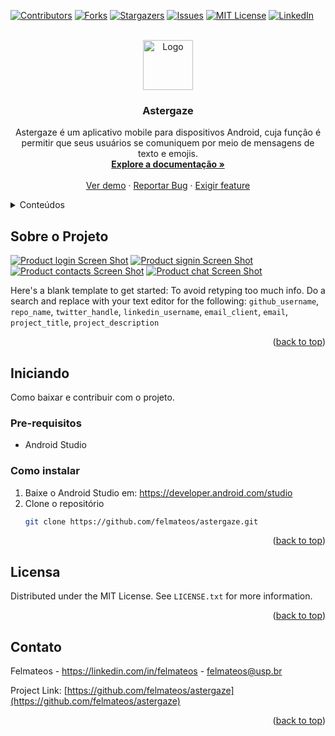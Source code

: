 <!-- Improved compatibility of back to top link: See: https://github.com/othneildrew/Best-README-Template/pull/73 -->
<a name="readme-top"></a>
<!--
*** Thanks for checking out the Best-README-Template. If you have a suggestion
*** that would make this better, please fork the repo and create a pull request
*** or simply open an issue with the tag "enhancement".
*** Don't forget to give the project a star!
*** Thanks again! Now go create something AMAZING! :D
-->



<!-- PROJECT SHIELDS -->
<!--
*** I'm using markdown "reference style" links for readability.
*** Reference links are enclosed in brackets [ ] instead of parentheses ( ).
*** See the bottom of this document for the declaration of the reference variables
*** for contributors-url, forks-url, etc. This is an optional, concise syntax you may use.
*** https://www.markdownguide.org/basic-syntax/#reference-style-links
-->
[![Contributors][contributors-shield]][contributors-url]
[![Forks][forks-shield]][forks-url]
[![Stargazers][stars-shield]][stars-url]
[![Issues][issues-shield]][issues-url]
[![MIT License][license-shield]][license-url]
[![LinkedIn][linkedin-shield]][linkedin-url]



<!-- PROJECT LOGO -->
<br />
<div align="center">
  <a href="https://github.com/felmateos/astergaze">
    <img src="app/src/main/res/mipmap-xxhdpi/ic_astergaze.png" alt="Logo" width="80" height="80">
  </a>

<h3 align="center">Astergaze</h3>

  <p align="center">
    Astergaze é um aplicativo mobile para dispositivos Android, cuja função é permitir que seus usuários se comuniquem por meio de mensagens de texto e emojis.
    <br />
    <a href="https://github.com/felmateos/astergaze"><strong>Explore a documentação »</strong></a>
    <br />
    <br />
    <a href="https://github.com/felmateos/astergaze">Ver demo</a>
    ·
    <a href="https://github.com/felmateos/astergaze/issues">Reportar Bug</a>
    ·
    <a href="https://github.com/felmateos/astergaze/issues">Exigir feature</a>
  </p>
</div>



<!-- TABLE OF CONTENTS -->
<details>
  <summary>Conteúdos</summary>
  <ol>
    <li>
      <a href="#sobre-o-projeto">Sobre o projeto</a>
    </li>
    <li>
      <a href="#iniciando">Iniciando</a>
      <ul>
        <li><a href="#pre-requisitos">Pré-requisitos</a></li>
        <li><a href="#como-instalar">Como instalar</a></li>
      </ul>
    </li>
    <li><a href="#licensa">Licensa</a></li>
    <li><a href="#contato">Contato</a></li>
  </ol>
</details>



<!-- ABOUT THE PROJECT -->
## Sobre o Projeto

[![Product login Screen Shot][login-screenshot]](https://example.com)
[![Product signin Screen Shot][signin-screenshot]](https://example.com)
[![Product contacts Screen Shot][contacts-screenshot]](https://example.com)
[![Product chat Screen Shot][chat-screenshot]](https://example.com)

Here's a blank template to get started: To avoid retyping too much info. Do a search and replace with your text editor for the following: `github_username`, `repo_name`, `twitter_handle`, `linkedin_username`, `email_client`, `email`, `project_title`, `project_description`

<p align="right">(<a href="#readme-top">back to top</a>)</p>



<!-- GETTING STARTED -->
## Iniciando

Como baixar e contribuir com o projeto.

### Pre-requisitos

* Android Studio

### Como instalar

1. Baixe o Android Studio em: https://developer.android.com/studio
2. Clone o repositório
   ```sh
   git clone https://github.com/felmateos/astergaze.git
   ```

<p align="right">(<a href="#readme-top">back to top</a>)</p>

<!-- LICENSE -->
## Licensa

Distributed under the MIT License. See `LICENSE.txt` for more information.

<p align="right">(<a href="#readme-top">back to top</a>)</p>



<!-- CONTACT -->
## Contato

Felmateos - https://linkedin.com/in/felmateos - felmateos@usp.br

Project Link: [https://github.com/felmateos/astergaze](https://github.com/felmateos/astergaze)

<p align="right">(<a href="#readme-top">back to top</a>)</p>

<!-- MARKDOWN LINKS & IMAGES -->
<!-- https://www.markdownguide.org/basic-syntax/#reference-style-links -->
[contributors-shield]: https://img.shields.io/github/contributors/felmateos/astergaze.svg?style=for-the-badge
[contributors-url]: https://github.com/felmateos/astergaze/graphs/contributors
[forks-shield]: https://img.shields.io/github/forks/felmateos/astergaze.svg?style=for-the-badge
[forks-url]: https://github.com/felmateos/astergaze/network/members
[stars-shield]: https://img.shields.io/github/stars/felmateos/astergaze.svg?style=for-the-badge
[stars-url]: https://github.com/felmateos/astergaze/stargazers
[issues-shield]: https://img.shields.io/github/issues/felmateos/astergaze.svg?style=for-the-badge
[issues-url]: https://github.com/felmateos/astergaze/issues
[license-shield]: https://img.shields.io/github/license/felmateos/astergaze.svg?style=for-the-badge
[license-url]: https://github.com/felmateos/astergaze/blob/master/LICENSE.txt
[linkedin-shield]: https://img.shields.io/badge/-LinkedIn-black.svg?style=for-the-badge&logo=linkedin&colorB=259
[linkedin-url]: https://linkedin.com/in/felmateos
[login-screenshot]: app/src/main/res/screenshots/Login.jpg
[signin-screenshot]: app/src/main/res/screenshots/Signin.jpg
[contacts-screenshot]: app/src/main/res/screenshots/Contacts.jpg
[chat-screenshot]: app/src/main/res/screenshots/Chat.jpg

